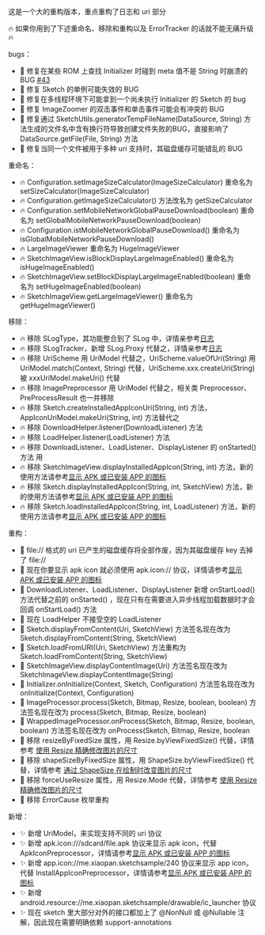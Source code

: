 这是一个大的重构版本，重点重构了日志和 uri 部分

:fire: 如果你用到了下述重命名、移除和重构以及 ErrorTracker 的话就不能无痛升级 :fire:

bugs：
* :bug: 修复在某些 ROM 上查找 Initializer 时碰到 meta 值不是 String 时崩溃的 BUG [#43]
* :bug: 修复 Sketch 的单例可能失效的 BUG
* :bug: 修复在多线程环境下可能拿到一个尚未执行 Initializer 的 Sketch 的 bug
* :bug: 修复 ImageZoomer 的双击事件和单击事件可能会有冲突的 BUG
* :bug: 修复通过 SketchUtils.generatorTempFileName(DataSource, String) 方法生成的文件名中含有换行符导致创建文件失败的BUG，直接影响了 DataSource.getFile(File, String) 方法
* :bug: 修复当同一个文件被用于多种 uri 支持时，其磁盘缓存可能错乱的 BUG

重命名：
* :fire: Configuration.setImageSizeCalculator(ImageSizeCalculator) 重命名为 setSizeCalculator(ImageSizeCalculator)
* :fire: Configuration.getImageSizeCalculator() 方法改名为 getSizeCalculator
* :fire: Configuration.setMobileNetworkGlobalPauseDownload(boolean) 重命名为 setGlobalMobileNetworkPauseDownload(boolean)
* :fire: Configuration.istMobileNetworkGlobalPauseDownload() 重命名为 isGlobalMobileNetworkPauseDownload()
* :fire: LargeImageViewer 重命名为 HugeImageViewer
* :fire: SketchImageView.isBlockDisplayLargeImageEnabled() 重命名为 isHugeImageEnabled()
* :fire: SketchImageView.setBlockDisplayLargeImageEnabled(boolean) 重命名为 setHugeImageEnabled(boolean)
* :fire: SketchImageView.getLargeImageViewer() 重命名为 getHugeImageViewer()

移除：
* :fire: 移除 SLogType，其功能整合到了 SLog 中，详情亲参考[日志][log]
* :fire: 移除 SLogTracker，新增 SLog.Proxy 代替之，详情亲参考[日志][log]
* :fire: 移除 UriScheme 用 UriModel 代替之，UriScheme.valueOfUri(String) 用 UriModel.match(Context, String) 代替，UriScheme.xxx.createUri(String) 被 xxxUriModel.makeUri() 代替
* :fire: 移除 ImagePreprocessor 用 UriModel 代替之，相关类 Preprocessor、PreProcessResult 也一并移除
* :fire: 移除 Sketch.createInstalledAppIconUri(String, int) 方法，AppIconUriModel.makeUri(String, int) 方法替代之
* :fire: 移除 DownloadHelper.listener(DownloadListener) 方法
* :fire: 移除 LoadHelper.listener(LoadListener) 方法
* :fire: 移除 DownloadListener、LoadListener、DisplayListener 的 onStarted() 方法 用
* :fire: 移除 SketchImageView.displayInstalledAppIcon(String, int) 方法，新的使用方法请参考[显示 APK 或已安装 APP 的图标][display_apk_or_app_icon]
* :fire: 移除 Sketch.displayInstalledAppIcon(String, int, SketchView) 方法，新的使用方法请参考[显示 APK 或已安装 APP 的图标][display_apk_or_app_icon]
* :fire: 移除 Sketch.loadInstalledAppIcon(String, int, LoadListener) 方法，新的使用方法请参考[显示 APK 或已安装 APP 的图标][display_apk_or_app_icon]

重构：
* :hammer: file:// 格式的 uri 已产生的磁盘缓存将全部作废，因为其磁盘缓存 key 去掉了 file://
* :hammer: 现在你要显示 apk icon 就必须使用 apk.icon:// 协议，详情请参考[显示 APK 或已安装 APP 的图标][display_apk_or_app_icon]
* :hammer: DownloadListener、LoadListener、DisplayListener 新增 onStartLoad() 方法代替之前的 onStarted() ，现在只有在需要进入异步线程加载数据时才会回调 onStartLoad() 方法
* :hammer: 现在 LoadHelper 不接受空的 LoadListener
* :hammer: Sketch.displayFromContent(Uri, SketchView) 方法签名现在改为 Sketch.displayFromContent(String, SketchView)
* :hammer: Sketch.loadFromURI(Uri, SketchView) 方法重构为 Sketch.loadFromContent(String, SketchView)
* :hammer: SketchImageView.displayContentImage(Uri) 方法签名现在改为 SketchImageView.displayContentImage(String)
* :hammer: Initializer.onInitialize(Context, Sketch, Configuration) 方法签名现在改为 onInitialize(Context, Configuration)
* :hammer: ImageProcessor.process(Sketch, Bitmap, Resize, boolean, boolean) 方法签名现在改为 process(Sketch, Bitmap, Resize, boolean)
* :hammer: WrappedImageProcessor.onProcess(Sketch, Bitmap, Resize, boolean, boolean) 方法签名现在改为 onProcess(Sketch, Bitmap, Resize, boolean
* :hammer: 移除 resizeByFixedSize 属性，用 Resize.byViewFixedSize() 代替，详情参考 [使用 Resize 精确修改图片的尺寸][resize]
* :hammer: 移除 shapeSizeByFixedSize 属性，用 ShapeSize.byViewFixedSize() 代替，详情参考 [通过 ShapeSize 在绘制时改变图片的尺寸][shape_size]
* :hammer: 移除 forceUseResize 属性，用 Resize.Mode 代替，详情参考 [使用 Resize 精确修改图片的尺寸][resize]
* :hammer: 移除 ErrorCause 枚举重构

新增：
* :sparkles: 新增 UriModel，来实现支持不同的 uri 协议
* :sparkles: 新增 apk.icon:///sdcard/file.apk 协议来显示 apk icon，代替 ApkIconPreprocessor，详情请参考[显示 APK 或已安装 APP 的图标][display_apk_or_app_icon]
* :sparkles: 新增 app.icon://me.xiaopan.sketchsample/240 协议来显示 app icon，代替 InstallAppIconPreprocessor，详情请参考[显示 APK 或已安装 APP 的图标][display_apk_or_app_icon]
* :sparkles: 新增 android.resource://me.xiaopan.sketchsample/drawable/ic_launcher 协议
* :sparkles: 现在 sketch 里大部分对外的接口都加上了 @NonNull 或 @Nullable 注解，因此现在需要明确依赖 support-annotations

[log]: ../wiki/log.md
[resize]: ../wiki/resize.md
[shape_size]: ../wiki/shape_size.md
[display_apk_or_app_icon]: ../wiki/display_apk_or_app_icon.md
[#43]: https://github.com/panpf/sketch/issues/43